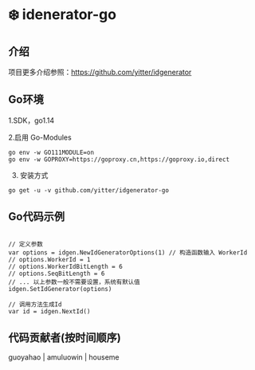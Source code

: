 #  ❄️ idenerator-go

## 介绍
项目更多介绍参照：https://github.com/yitter/idgenerator

## Go环境

1.SDK，go1.14

2.启用 Go-Modules

```
go env -w GO111MODULE=on
go env -w GOPROXY=https://goproxy.cn,https://goproxy.io,direct
```

3. 安装方式
```
go get -u -v github.com/yitter/idgenerator-go
```

## Go代码示例
```

// 定义参数
var options = idgen.NewIdGeneratorOptions(1) // 构造函数输入 WorkerId
// options.WorkerId = 1
// options.WorkerIdBitLength = 6
// options.SeqBitLength = 6
// ... 以上参数一般不需要设置，系统有默认值
idgen.SetIdGenerator(options)

// 调用方法生成Id
var id = idgen.NextId()

```

## 代码贡献者(按时间顺序)
guoyahao | amuluowin | houseme
